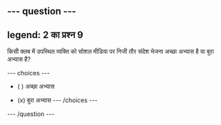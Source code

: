 --- question ---
---
legend: 2 का प्रश्न 9
---

किसी क्लब में उपस्थित व्यक्ति को सोशल मीडिया पर निजी तौर संदेश भेजना अच्छा अभ्यास है या बुरा अभ्यास है?

--- choices ---
- ( ) अच्छा अभ्यास

- (x) बुरा अभ्यास --- /choices ---

--- /question ---

